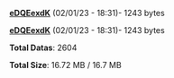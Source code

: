 [**eDQEexdK**](/data/eDQEexdK.txt) (02/01/23 - 18:31)- 1243 bytes

[**eDQEexdK**](/data/eDQEexdK.txt) (02/01/23 - 18:31)- 1243 bytes

**Total Datas**: 2604

**Total Size**: 16.72 MB / 16.7 MB